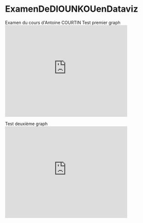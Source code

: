 # ExamenDeDIOUNKOUenDataviz
Examen du cours d'Antoine COURTIN
Test premier graph <iframe src="https://data.opendatasoft.com/chart/embed/test0/?&static=false&datasetcard=false" width="400" height="300" frameborder="0"></iframe>

Test deuxième graph <iframe src="https://data.opendatasoft.com/explore/embed/dataset/fromagescsv-fromagescsv@public/analyze/?disjunctive.fromage&dataChart=eyJxdWVyaWVzIjpbeyJjb25maWciOnsiZGF0YXNldCI6ImZyb21hZ2VzY3N2LWZyb21hZ2VzY3N2QHB1YmxpYyIsIm9wdGlvbnMiOnsiZGlzanVuY3RpdmUuZnJvbWFnZSI6dHJ1ZX19LCJjaGFydHMiOlt7ImFsaWduTW9udGgiOnRydWUsInR5cGUiOiJmdW5uZWwiLCJmdW5jIjoiQ09VTlQiLCJzY2llbnRpZmljRGlzcGxheSI6dHJ1ZSwiY29sb3IiOiJyYW5nZS1jdXN0b20ifV0sInhBeGlzIjoiZGVwYXJ0ZW1lbnQiLCJtYXhwb2ludHMiOjIwLCJzb3J0Ijoic2VyaWUxLTEifV0sInRpbWVzY2FsZSI6IiIsImRpc3BsYXlMZWdlbmQiOnRydWUsImFsaWduTW9udGgiOnRydWV9&static=false&datasetcard=false" width="400" height="300" frameborder="0"></iframe>
